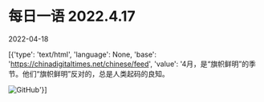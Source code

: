 # 每日一语 2022.4.17

2022-04-18

[{'type': 'text/html', 'language': None, 'base': 'https://chinadigitaltimes.net/chinese/feed', 'value': '4月，是“旗帜鲜明”的季节。他们“旗帜鲜明”反对的，总是人类起码的良知。

![GitHub](https://chinadigitaltimes.net/chinese/files/2022/04/4.17.jpg)'}]